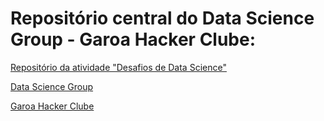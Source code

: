 # Repositório central do Data Science Group - Garoa Hacker Clube:

[Repositório da atividade "Desafios de Data Science"](https://github.com/victorantoniassi/desafios_DS_GaroaHC)

[Data Science Group](https://garoa.net.br/wiki/Data_Science_Group)

[Garoa Hacker Clube](https://garoa.net.br)


    